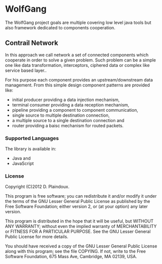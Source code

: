 # WolfGang

The WolfGang project goals are  multiple covering low level java tools
but also framework dedicated to components cooperation.

## Contrail Network

In this approach  we call network a set  of connected components which
cooperate in  order to solve a  given problem.  Such problem  can be a
simple one  like data  transformation, interceptors, ciphered  data or
complex like service based layer..

For his  purpose each  component provides an  upstream/downstream data
management. From  this simple  design component patterns  are provided
like:

* initial producer providing a data injection mechanism,
* terminal  consumer providing a data reception mechanism,
* pipeline providing a component to component communication,
* single source to multiple destination connection,
* a multiple source to a single destination connection and 
* router providing a baisc mechanism for routed packets.

### Supported Languages

The library is available in:

* Java and 
* JavaScript

### License

Copyright (C)2012 D. Plaindoux.

This program is free software; you can redistribute it and/or modify it
under the terms of the GNU Lesser General Public License as published
by the Free Software Foundation; either version 2, or (at your option) any
later version.

This program is distributed in the hope that it will be useful,
but WITHOUT ANY WARRANTY; without even the implied warranty of
MERCHANTABILITY or FITNESS FOR A PARTICULAR PURPOSE.  See the
GNU Lesser General Public License for more details.

You should have received a copy of the GNU Lesser General Public License
along with this program; see the file COPYING.  If not, write to
the Free Software Foundation, 675 Mass Ave, Cambridge, MA 02139, USA.
